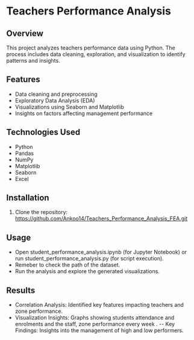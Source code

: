 # Teachers Performance Analysis

## Overview
This project analyzes teachers performance data using Python. The process includes data cleaning, exploration, and visualization to identify patterns and insights.

## Features
- Data cleaning and preprocessing
- Exploratory Data Analysis (EDA)
- Visualizations using Seaborn and Matplotlib
- Insights on factors affecting management performance

## Technologies Used
- Python
- Pandas
- NumPy
- Matplotlib
- Seaborn
- Excel

## Installation
1. Clone the repository:
   https://github.com/Ankoo14/Teachers_Performance_Analysis_FEA.git
   
## Usage
- Open student_performance_analysis.ipynb (for Jupyter Notebook) or run student_performance_analysis.py (for script execution).
- Remeber to check the path of the dataset.
- Run the analysis and explore the generated visualizations.

## Results
- Correlation Analysis: Identified key features impacting teachers and zone performance.
- Visualization Insights: Graphs showing students attendance and enrolments and the staff, zone performance every week .
-- Key Findings: Insights into the management of high and low performers.
